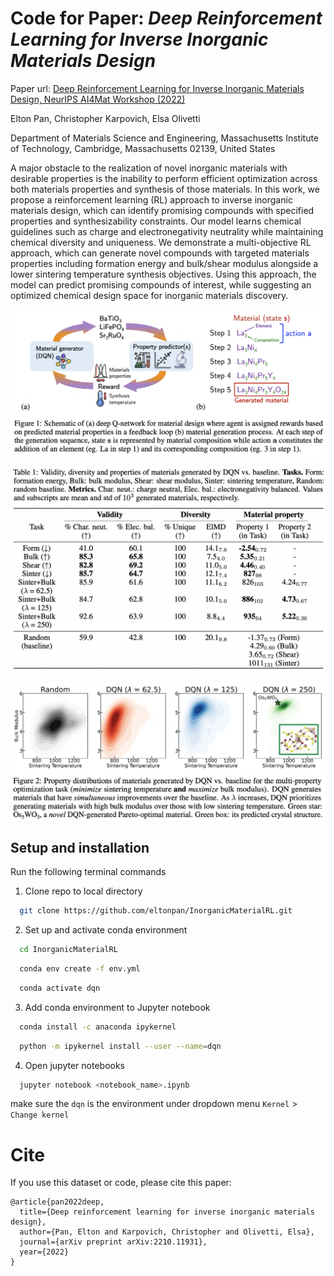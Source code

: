 # Code for Paper: *Deep Reinforcement Learning for Inverse Inorganic Materials Design*

Paper url: [Deep Reinforcement Learning for Inverse Inorganic Materials Design, NeurIPS AI4Mat Workshop (2022)](https://arxiv.org/abs/2210.11931)

Elton Pan, Christopher Karpovich, Elsa Olivetti

Department of Materials Science and Engineering, Massachusetts Institute of Technology, Cambridge, Massachusetts 02139, United States

A major obstacle to the realization of novel inorganic materials with desirable properties is the inability to perform efficient optimization across both materials properties and synthesis of those materials. In this work, we propose a reinforcement learning (RL) approach to inverse inorganic materials design, which can identify promising compounds with specified properties and synthesizability constraints. Our model learns chemical guidelines such as charge and electronegativity neutrality while maintaining chemical diversity and uniqueness. We demonstrate a multi-objective RL approach, which can generate novel compounds with targeted materials properties including formation energy and bulk/shear modulus alongside a lower sintering temperature synthesis objectives. Using this approach, the model can predict promising compounds of interest, while suggesting an optimized chemical design space for inorganic materials discovery.


![Alt text](/figures/dqn_overview.png "overview")

![Alt text](/figures/metrics.png "osda")

![Alt text](/figures/multi-objective.png "shap")

## Setup and installation

Run the following terminal commands 

1. Clone repo to local directory

```bash
  git clone https://github.com/eltonpan/InorganicMaterialRL.git
```

2. Set up and activate conda environment
```bash
  cd InorganicMaterialRL
```
```bash
  conda env create -f env.yml
```
```bash
  conda activate dqn
```

3. Add conda environment to Jupyter notebook
```bash
  conda install -c anaconda ipykernel
```
```bash
  python -m ipykernel install --user --name=dqn
```

4. Open jupyter notebooks
```bash
  jupyter notebook <notebook_name>.ipynb
```

make sure the `dqn` is the environment under dropdown menu `Kernel` > `Change kernel`

# Cite
If you use this dataset or code, please cite this paper:
```
@article{pan2022deep,
  title={Deep reinforcement learning for inverse inorganic materials design},
  author={Pan, Elton and Karpovich, Christopher and Olivetti, Elsa},
  journal={arXiv preprint arXiv:2210.11931},
  year={2022}
}
```